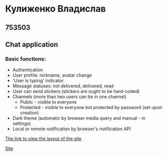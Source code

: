 # Кулиженко Владислав
## 753503
## Chat application
### Basic functions:
-   Authentication
-   User profile: nickname, avatar change
-   'User is typing' indicator
-   Message statuses: not delivered, delivered, read
-   User can send stickers (stickers are ought to be hard-coded)
-   Channels (more than two users can be in one channel)
    - Public - visible to everyone
    - Protected - visible to everyone but protected by password (set upon creation)
-   Dark theme (automatic by browser media query and manual - in settings)
-   Local or remote notification by browser's notification API

[The link to view the layout of the site](https://www.figma.com/file/wRvtHfljokwk0MQXOYBdSl/Desktop-chat?node-id=44%3A0)

[Site](https://coolchat-6f45c.web.app/)
